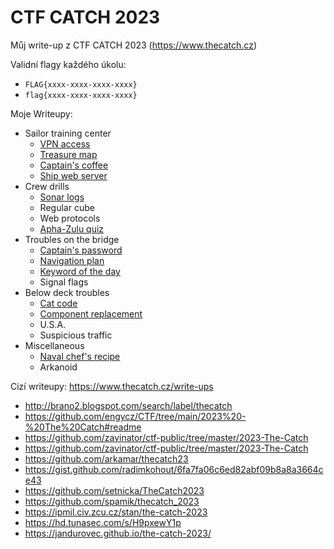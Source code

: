 # CTF CATCH 2023
Můj write-up z CTF CATCH 2023 (https://www.thecatch.cz)

Validní flagy každého úkolu:
- `FLAG{xxxx-xxxx-xxxx-xxxx}`
- `flag{xxxx-xxxx-xxxx-xxxx}`

Moje Writeupy:
- Sailor training center
     - [VPN access](writeup/02-01-VPN_access.md)
     - [Treasure map](writeups/02-02-Treasure_map.md)
     - [Captain's coffee](writeups/02-03-Captains_coffee.md)
     - [Ship web server](writeups/02-04-Ship_web_server.md)
- Crew drills
     - [Sonar logs](writeups/03-01-Sonar_logs.md)
     - Regular cube
     - Web protocols
     - [Apha-Zulu quiz](writeups/03-04-Apha-Zulu_quiz.md)
- Troubles on the bridge
     - [Captain's password](writeups/04-01-Captains_password.md)
     - [Navigation plan](writeups/04-02-Navigation_plan.md)
     - [Keyword of the day](writeups/04-03-Keyword_of_the_day.md)
     - Signal flags
- Below deck troubles
     - [Cat code](writeups/05-01-Cat_code.md)
     - [Component replacement](writeups/05-02-Component_replacement.md)
     - U.S.A.
     - Suspicious traffic
- Miscellaneous
     - [Naval chef's recipe](writeups/06-01-Naval_chefs_recipe.md)
     - Arkanoid

Cizí writeupy: https://www.thecatch.cz/write-ups
- http://brano2.blogspot.com/search/label/thecatch
- https://github.com/engycz/CTF/tree/main/2023%20-%20The%20Catch#readme
- https://github.com/zavinator/ctf-public/tree/master/2023-The-Catch
- https://github.com/zavinator/ctf-public/tree/master/2023-The-Catch
- https://github.com/arkamar/thecatch23
- https://gist.github.com/radimkohout/6fa7fa06c6ed82abf09b8a8a3664ce43
- https://github.com/setnicka/TheCatch2023
- https://github.com/spamik/thecatch_2023
- https://ipmil.civ.zcu.cz/stan/the-catch-2023
- https://hd.tunasec.com/s/H9pxewY1p
- https://jandurovec.github.io/the-catch-2023/
